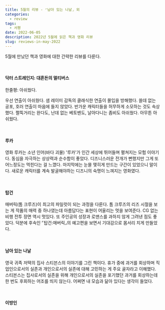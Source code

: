 ```yaml
---
title: 5월의 리뷰 - ⌜남아 있는 나날⌟ 외
categories:
  - review
tags:
  - 서평
date: 2022-06-05
description: 2022년 5월에 읽은 책과 영화 리뷰
slug: reviews-in-may-2022
---
```


5월에 만났던 책과 영화에 대한 간략한 리뷰를 다룬다.

<br/>

#### 닥터 스트레인지: 대혼돈의 멀티버스

한줄평: 아쉬웠다.

우선 연출이 아쉬웠다. 샘 레이미 감독의 클래식한 연출이 몰입을 방해했다. 쓸데 없는 공포, 호러 연출이 마음에 들지 않았다. 반가운 캐릭터들을 허무하게 소모하는 것도 속상했다. 쩔뚝거리는 완다도, 난데 없는 베토벤도, 날아다니는 좀비도 아쉬웠다. 아무튼 아쉬웠다.

<br/>

#### 루카

영화 루카는 소년 인어(바다 괴물) '루카'가 인간 세상에 뛰어들며 펼쳐지는 모험 이야기다. 동심을 자극하는 상상력과 순수함이 좋았다. 디즈니스러운 전개가 뻔했지만 그게 또 어느정도는 먹힌다는 걸 느꼈다. 마지막에는 눈믈 맺히게 만드는 구간이 있었으니 말이다. 새로운 캐릭터를 계속 발굴해야하는 디즈니의 숙명이 느껴지는 영화였다.

<br/>

#### 탑건

매버릭(톰 크루즈)이 최고의 파일럿이 되는 과정을 다룬다. 톰 크루즈의 리즈 시절을 보는 게 작품의 매력 중 하나였는데 아름답다는 표현이 어울리는 멋을 보여준다. CG 없는 비행 전투 장면 역시 멋있다. 또 주인공의 성장과 로맨스를 과하지 않게 그려낸 점도 좋았다. 덕분에 후속인 ⌜탑건:매버릭⌟의 예고편을 보면서 기대감으로 몸서리 치게 만들었다.

<br/>

#### 남아 있는 나날

영국 귀족 저택의 집사 스티븐스의 이야기를 그린 책이다. 휴가 중에 과거를 회상하며 직업인으로서의 실존과 개인으로서의 실존에 대해 고민하는 게 주요 골자라고 이해했다. 스티븐스는 집사로서의 실존을 위해 개인으로서의 실존을 포기했던 과거를 회상하는데 한 번도 후회하는 어조를 띄지 않는다. 어쩌면 내 모습과 닮아 있다는 생각이 들었다.

<br/>

#### 이방인
